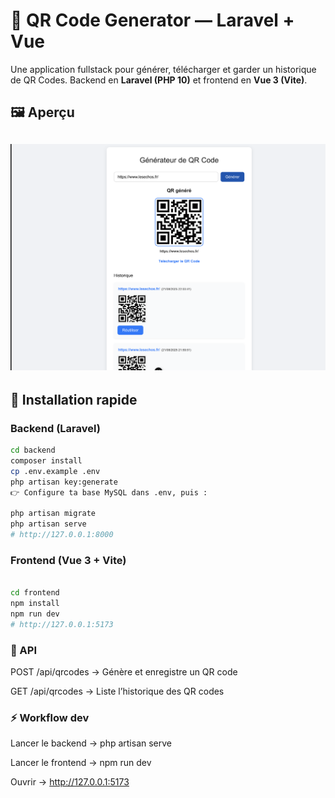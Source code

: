 # 📱 QR Code Generator — Laravel + Vue

Une application fullstack pour générer, télécharger et garder un historique de QR Codes.
Backend en **Laravel (PHP 10)** et frontend en **Vue 3 (Vite)**.

## 🖼️ Aperçu

![screenshot](frontend/public/screenshot.png)
---

## 🚀 Installation rapide

### Backend (Laravel)
```bash
cd backend
composer install
cp .env.example .env
php artisan key:generate
👉 Configure ta base MySQL dans .env, puis :

php artisan migrate
php artisan serve
# http://127.0.0.1:8000
```

### Frontend (Vue 3 + Vite)
```bash

cd frontend
npm install
npm run dev
# http://127.0.0.1:5173
```

### 📌 API

POST /api/qrcodes → Génère et enregistre un QR code

GET /api/qrcodes → Liste l’historique des QR codes

### ⚡ Workflow dev

Lancer le backend → php artisan serve

Lancer le frontend → npm run dev

Ouvrir → http://127.0.0.1:5173
